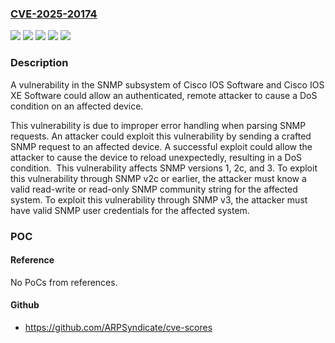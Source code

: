 ### [CVE-2025-20174](https://cve.mitre.org/cgi-bin/cvename.cgi?name=CVE-2025-20174)
![](https://img.shields.io/static/v1?label=Product&message=Cisco%20IOS%20XE%20Software&color=blue)
![](https://img.shields.io/static/v1?label=Product&message=IOS&color=blue)
![](https://img.shields.io/static/v1?label=Version&message=%3D%2015.4(1)T%20&color=brighgreen)
![](https://img.shields.io/static/v1?label=Version&message=%3D%203.11.1S%20&color=brighgreen)
![](https://img.shields.io/static/v1?label=Vulnerability&message=n%2Fa&color=brighgreen)

### Description

A vulnerability in the SNMP subsystem of Cisco IOS Software and Cisco IOS XE Software could allow an authenticated, remote attacker to cause a DoS condition on an affected device.This vulnerability is due to improper error handling when parsing SNMP requests. An attacker could exploit this vulnerability by sending a crafted SNMP request to an affected device. A successful exploit could allow the attacker to cause the device to reload unexpectedly, resulting in a DoS condition.&nbsp;This vulnerability affects SNMP versions 1, 2c, and 3. To exploit this vulnerability through SNMP v2c or earlier, the attacker must know a valid read-write or read-only SNMP community string for the affected system. To exploit this vulnerability through SNMP v3, the attacker must have valid SNMP user credentials for the affected system.

### POC

#### Reference
No PoCs from references.

#### Github
- https://github.com/ARPSyndicate/cve-scores


